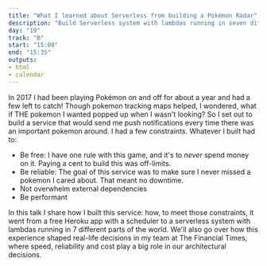 ```yaml
---
title: "What I learned about Serverless from building a Pokémon Radar"
description: "Build Serverless system with lambdas running in seven different parts of the world."
day: "19"
track: "B"
start: "15:00"
end: "15:35"
outputs:
- html
- calendar
---
```


In 2017 I had been playing Pokémon on and off for about a year and had a few left to catch! Though pokemon tracking maps helped, I wondered, what if THE pokemon I wanted popped up when I wasn't looking? So I set out to build a service that would send me push notifications every time there was an important pokemon around. I had a few constraints. Whatever I built had to:

- Be free: I have one rule with this game, and it's to _never_ spend money on it. Paying a cent to build this was off-limits.
- Be reliable: The goal of this service was to make sure I never missed a pokemon I cared about. That meant no downtime.
- Not overwhelm external dependencies
- Be performant

In this talk I share how I built this service: how, to meet those constraints, it went from a free Heroku app with a scheduler to a serverless system with lambdas running in 7 different parts of the world. We'll also go over how this experience shaped real-life decisions in my team at The Financial Times, where speed, reliability and cost play a big role in our architectural decisions.